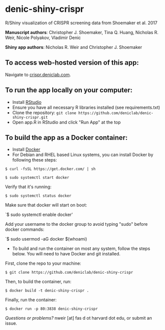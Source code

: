 # denic-shiny-crispr
R/Shiny visualization of CRISPR screening data from Shoemaker et al. 2017

__Manuscript authors__: Christopher J. Shoemaker, Tina Q. Huang, Nicholas R. Weir, Nicole Polyakov, Vladimir Denic  

__Shiny app authors__: Nicholas R. Weir and Christopher J. Shoemaker

## To access web-hosted version of this app:
Navigate to [crispr.deniclab.com](http://crispr.deniclab.com).

## To run the app locally on your computer:
- Install [RStudio](www.rstudio.com)
- Ensure you have all necessary R libraries installed (see requirements.txt)
- Clone the repository: `git clone https://github.com/deniclab/denic-shiny-crispr.git`
- Open app.R in RStudio and click "Run App" at the top

## To build the app as a Docker container:

- Install [Docker](https://docs.docker.com/engine/installation/)
- For Debian and RHEL based Linux systems, you can install Docker by following these steps:

`$ curl -fsSL https://get.docker.com/ | sh`

`$ sudo systemctl start docker`

Verify that it's running:

`$ sudo systemctl status docker`

Make sure that docker will start on boot:

`$ sudo systemctl enable docker'

Add your username to the docker group to avoid typing "sudo" before docker commands:

`$ sudo usermod -aG docker $(whoami)

- To build and run the container on most any system, follow the steps below. You will need to have Docker and git installed.

First, clone the repo to your machine:

`$ git clone https://github.com/deniclab/denic-shiny-crispr`

Then, to build the container, run:

`$ docker build -t denic-shiny-crispr .`

Finally, run the container:

`$ docker run -p 80:3838 denic-shiny-crispr`

_Questions or problems?_ nweir [at] fas d ot harvard dot edu, or submit an issue.

